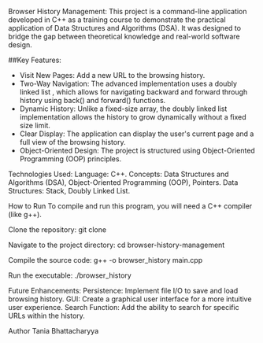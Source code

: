 Browser History Management: 
This project is a command-line application developed in C++ as a training course to demonstrate the practical application of Data Structures and Algorithms (DSA). It was designed to bridge the gap between theoretical knowledge and real-world software design.

##Key Features:
* Visit New Pages: Add a new URL to the browsing history.
* Two-Way Navigation: The advanced implementation uses a doubly linked list , which allows for navigating backward and forward through history using back() and forward() functions.
* Dynamic History: Unlike a fixed-size array, the doubly linked list implementation allows the history to grow dynamically without a fixed size limit.
* Clear Display: The application can display the user's current page and a full view of the browsing history.
* Object-Oriented Design: The project is structured using Object-Oriented Programming (OOP) principles.

Technologies Used:
Language: C++.
Concepts: Data Structures and Algorithms (DSA), Object-Oriented Programming (OOP), Pointers.
Data Structures: Stack, Doubly Linked List.

How to Run
To compile and run this program, you will need a C++ compiler (like g++).

Clone the repository:
git clone <repository-url>

Navigate to the project directory:
cd browser-history-management

Compile the source code:
g++ -o browser_history main.cpp

Run the executable:
./browser_history

Future Enhancements:
Persistence: Implement file I/O to save and load browsing history.
GUI: Create a graphical user interface for a more intuitive user experience.
Search Function: Add the ability to search for specific URLs within the history.

Author
Tania Bhattacharyya
